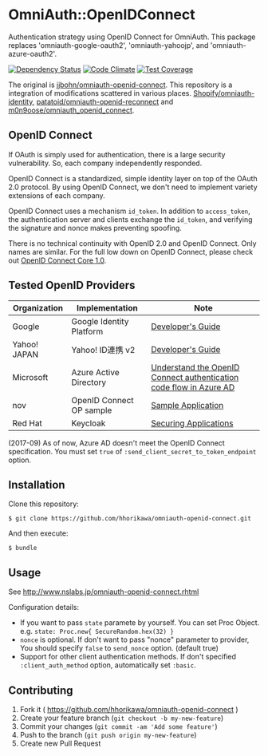 # OmniAuth::OpenIDConnect

Authentication strategy using OpenID Connect for OmniAuth. This package replaces 'omniauth-google-oauth2', 'omniauth-yahoojp', and 'omniauth-azure-oauth2'.

[![Dependency Status](https://gemnasium.com/badges/github.com/hhorikawa/omniauth-openid-connect.svg)](https://gemnasium.com/github.com/hhorikawa/omniauth-openid-connect)
[![Code Climate](https://codeclimate.com/github/hhorikawa/omniauth-openid-connect/badges/gpa.svg)](https://codeclimate.com/github/hhorikawa/omniauth-openid-connect)
[![Test Coverage](https://codeclimate.com/github/hhorikawa/omniauth-openid-connect/badges/coverage.svg)](https://codeclimate.com/github/hhorikawa/omniauth-openid-connect/coverage)

The original is [jjbohn/omniauth-openid-connect](https://github.com/jjbohn/omniauth-openid-connect). This repository is a integration of modifications scattered in various places. [Shopify/omniauth-identity](https://github.com/Shopify/omniauth-identity), [patatoid/omniauth-openid-reconnect](https://github.com/patatoid/omniauth-openid-reconnect) and [m0n9oose/omniauth_openid_connect](https://github.com/m0n9oose/omniauth_openid_connect).




## OpenID Connect

If OAuth is simply used for authentication, there is a large security vulnerability. So, each company independently responded.

OpenID Connect is a standardized, simple identity layer on top of the OAuth 2.0 protocol. 
By using OpenID Connect, we don't need to implement variety extensions of each company.

OpenID Connect uses a mechanism `id_token`. In addition to `access_token`, the authentication server and clients exchange 
the `id_token`, and verifying the signature and nonce makes preventing spoofing.

There is no technical continuity with OpenID 2.0 and OpenID Connect. Only names are similar.
For the full low down on OpenID Connect, please check out
[OpenID Connect Core 1.0](https://openid.net/specs/openid-connect-core-1_0.html).



## Tested OpenID Providers

|Organization  |Implementation   |Note            |
|--------------|-----------------|----------------|
|Google        |Google Identity Platform |[Developer's Guide](https://developers.google.com/identity/protocols/OpenIDConnect)  |
|Yahoo! JAPAN  |Yahoo! ID連携 v2          |[Developer's Guide](https://developer.yahoo.co.jp/yconnect/v2/) |
|Microsoft     |Azure Active Directory   |[Understand the OpenID Connect authentication code flow in Azure AD](https://docs.microsoft.com/en-us/azure/active-directory/develop/active-directory-protocols-openid-connect-code) |
|nov           |OpenID Connect OP sample |[Sample Application](https://gitlab.com/horiq/openid_connect_sample) |
|Red Hat       |Keycloak           |[Securing Applications](https://www.keycloak.org/docs/latest/securing_apps/)|

(2017-09) As of now, Azure AD doesn't meet the OpenID Connect specification. You must set `true` of  `:send_client_secret_to_token_endpoint` option.

## Installation

Clone this repository:

    $ git clone https://github.com/hhorikawa/omniauth-openid-connect.git



And then execute:

    $ bundle





## Usage

See http://www.nslabs.jp/omniauth-openid-connect.rhtml



Configuration details:
  * If you want to pass `state` paramete by yourself. You can set Proc Object.  
  e.g. `state: Proc.new{ SecureRandom.hex(32) }`
  * `nonce` is optional. If don't want to pass "nonce" parameter to provider, You should specify
  `false` to `send_nonce` option. (default true)
  * Support for other client authentication methods. If don't specified
  `:client_auth_method` option, automatically set `:basic`.



## Contributing

1. Fork it ( https://github.com/hhorikawa/omniauth-openid-connect )
2. Create your feature branch (`git checkout -b my-new-feature`)
3. Commit your changes (`git commit -am 'Add some feature'`)
4. Push to the branch (`git push origin my-new-feature`)
5. Create new Pull Request
